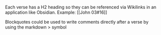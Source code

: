 Each verse has a H2 heading so they can be referenced via Wikilinks in an application like Obsidian. Example: [[John 03#16]]

Blockquotes could be used to write comments directly after a verse by using the markdown > symbol  
